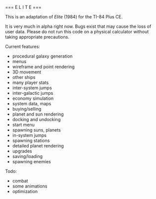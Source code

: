 === E L I T E ===

This is an adaptation of *Elite* (1984) for the TI-84 Plus CE.

It is very much in alpha right now. Bugs exist that may cause the loss of user data. Please do not run this code on a physical calculator without taking appropriate precautions.

Current features:
 - procedural galaxy generation
 - menus
 - wireframe and point rendering
 - 3D movement
 - other ships
 - many player stats
 - inter-system jumps
 - inter-galactic jumps
 - economy simulation
 - system data, maps
 - buying/selling
 - planet and sun rendering
 - docking and undocking
 - start menu
 - spawning suns, planets
 - in-system jumps
 - spawning stations
 - detailed planet rendering
 - upgrades
 - saving/loading
 - spawning enemies

Todo:
 - combat
 - some animations
 - optimization

